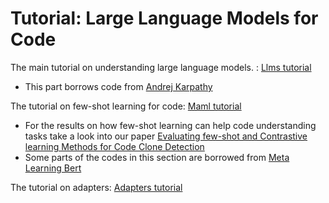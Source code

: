 # Tutorial: Large Language Models for Code

The main tutorial on understanding large language models. : [Llms tutorial](https://github.com/mkhfring/Tutorial/blob/master/tutorial-code.ipynb)
- This part borrows code from [Andrej Karpathy](https://karpathy.ai/)

The tutorial on few-shot learning for code: [Maml tutorial](https://github.com/mkhfring/Tutorial/blob/master/maml-code.ipynb)
- For the results on how few-shot learning can help code understanding tasks take a look into our paper [Evaluating few-shot and Contrastive learning Methods for Code Clone Detection](https://arxiv.org/abs/2204.07501)
- Some parts of the codes in this section are borrowed from [Meta Learning Bert](https://github.com/mailong25/meta-learning-bert)

The tutorial on adapters: [Adapters tutorial](https://github.com/ist1373/AdaptersTutorial/blob/main/Tutorial.ipynb)
